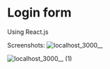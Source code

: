 # Login form 
Using React.js


Screenshots:
![localhost_3000__](https://user-images.githubusercontent.com/81280219/148007118-112d1490-eec6-41ec-8f9a-d3fcc3ab5ee5.png)

![localhost_3000__ (1)](https://user-images.githubusercontent.com/81280219/148007232-b7c0cc7a-3929-4168-94bd-96e4eb98df4c.png)
